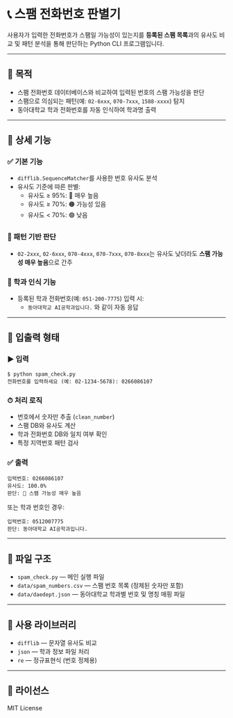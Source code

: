 
# 📞 스팸 전화번호 판별기

사용자가 입력한 전화번호가 스팸일 가능성이 있는지를 **등록된 스팸 목록**과의 유사도 비교 및 패턴 분석을 통해 판단하는 Python CLI 프로그램입니다.

---

## 🎯 목적

- 스팸 전화번호 데이터베이스와 비교하여 입력된 번호의 스팸 가능성을 판단
- 스팸으로 의심되는 패턴(예: `02-6xxx`, `070-7xxx`, `1588-xxxx`) 탐지
- 동아대학교 학과 전화번호를 자동 인식하여 학과명 출력

---

## 🧠 상세 기능

### ✅ 기본 기능

- `difflib.SequenceMatcher`를 사용한 번호 유사도 분석
- 유사도 기준에 따른 판별:
  - 유사도 ≥ 95%: 🔴 매우 높음
  - 유사도 ≥ 70%: 🟠 가능성 있음
  - 유사도 < 70%: 🟢 낮음

### 🔎 패턴 기반 판단

- `02-2xxx`, `02-6xxx`, `070-4xxx`, `070-7xxx`, `070-8xxx`는 유사도 낮더라도 **스팸 가능성 매우 높음**으로 간주

### 🏫 학과 인식 기능

- 등록된 학과 전화번호(예: `051-200-7775`) 입력 시:
  - `동아대학교 AI공학과입니다.` 와 같이 자동 응답

---

## 🔁 입출력 형태

### ▶️ 입력

```
$ python spam_check.py
전화번호를 입력하세요 (예: 02-1234-5678): 0266086107
```

### ⏱ 처리 로직

- 번호에서 숫자만 추출 (`clean_number`)
- 스팸 DB와 유사도 계산
- 학과 전화번호 DB와 일치 여부 확인
- 특정 지역번호 패턴 검사

### ✅ 출력

```
입력번호: 0266086107  
유사도: 100.0%  
판단: 🔴 스팸 가능성 매우 높음
```

또는 학과 번호인 경우:

```
입력번호: 0512007775  
판단: 동아대학교 AI공학과입니다.
```

---

## 📁 파일 구조

- `spam_check.py` — 메인 실행 파일
- `data/spam_numbers.csv` — 스팸 번호 목록 (정제된 숫자만 포함)
- `data/daedept.json` — 동아대학교 학과별 번호 및 명칭 매핑 파일

---

## 📌 사용 라이브러리

- `difflib` — 문자열 유사도 비교
- `json` — 학과 정보 파일 처리
- `re` — 정규표현식 (번호 정제용)

---

## 📜 라이선스

MIT License
